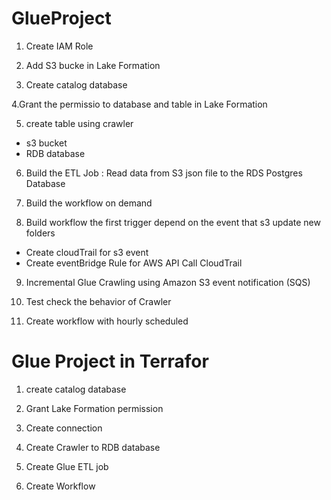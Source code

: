 # GlueProject
1. Create IAM Role

2. Add S3 bucke in Lake Formation

3. Create catalog database

4.Grant the permissio to database and table in Lake Formation

5. create table using crawler
- s3 bucket
- RDB database

6. Build the ETL Job : Read data from S3 json file to the RDS Postgres Database

7. Build the workflow on demand 

8. Build workflow the first trigger depend on the event that s3 update new folders
- Create cloudTrail for s3 event
- Create eventBridge Rule for AWS API Call CloudTrail

9. Incremental Glue Crawling using Amazon S3 event notification (SQS)

10. Test check the behavior of Crawler

11. Create workflow with hourly scheduled




# Glue Project in Terrafor
1. create catalog database

2. Grant Lake Formation permission

3. Create connection

4. Create Crawler to RDB database

5. Create Glue ETL job

6. Create Workflow
